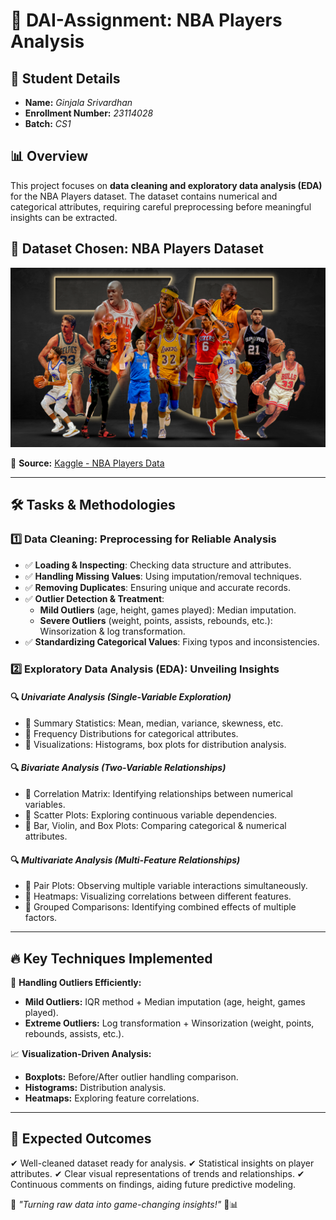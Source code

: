 # 🏀 DAI-Assignment: NBA Players Analysis

## 📌 Student Details
- **Name:** *Ginjala Srivardhan*
- **Enrollment Number:** *23114028*
- **Batch:** *CS1*

## 📊 Overview
This project focuses on **data cleaning and exploratory data analysis (EDA)** for the NBA Players dataset. The dataset contains numerical and categorical attributes, requiring careful preprocessing before meaningful insights can be extracted.

## 📂 Dataset Chosen: **NBA Players Dataset**
![NBA Players](nba.jpeg)

🔗 **Source:** [Kaggle - NBA Players Data](https://www.kaggle.com/datasets/justinas/nba-players-data)

---

## 🛠 Tasks & Methodologies
### 1️⃣ Data Cleaning: Preprocessing for Reliable Analysis
- ✅ **Loading & Inspecting**: Checking data structure and attributes.
- ✅ **Handling Missing Values**: Using imputation/removal techniques.
- ✅ **Removing Duplicates**: Ensuring unique and accurate records.
- ✅ **Outlier Detection & Treatment**:
  - **Mild Outliers** (age, height, games played): Median imputation.
  - **Severe Outliers** (weight, points, assists, rebounds, etc.): Winsorization & log transformation.
- ✅ **Standardizing Categorical Values**: Fixing typos and inconsistencies.

### 2️⃣ Exploratory Data Analysis (EDA): Unveiling Insights
#### 🔍 *Univariate Analysis (Single-Variable Exploration)*
- 🔹 Summary Statistics: Mean, median, variance, skewness, etc.
- 🔹 Frequency Distributions for categorical attributes.
- 🔹 Visualizations: Histograms, box plots for distribution analysis.

#### 🔍 *Bivariate Analysis (Two-Variable Relationships)*
- 🔹 Correlation Matrix: Identifying relationships between numerical variables.
- 🔹 Scatter Plots: Exploring continuous variable dependencies.
- 🔹 Bar, Violin, and Box Plots: Comparing categorical & numerical attributes.

#### 🔍 *Multivariate Analysis (Multi-Feature Relationships)*
- 🔹 Pair Plots: Observing multiple variable interactions simultaneously.
- 🔹 Heatmaps: Visualizing correlations between different features.
- 🔹 Grouped Comparisons: Identifying combined effects of multiple factors.

---

## 🔥 Key Techniques Implemented
🚀 **Handling Outliers Efficiently:**
- **Mild Outliers:** IQR method + Median imputation (age, height, games played).
- **Extreme Outliers:** Log transformation + Winsorization (weight, points, rebounds, assists, etc.).

📈 **Visualization-Driven Analysis:**
- **Boxplots:** Before/After outlier handling comparison.
- **Histograms:** Distribution analysis.
- **Heatmaps:** Exploring feature correlations.

---

## 📌 Expected Outcomes
✔ Well-cleaned dataset ready for analysis.
✔ Statistical insights on player attributes.
✔ Clear visual representations of trends and relationships.
✔ Continuous comments on findings, aiding future predictive modeling.

🎯 *"Turning raw data into game-changing insights!"* 🏀📊

